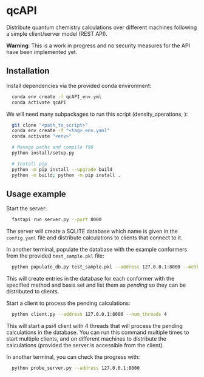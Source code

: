 # qcAPI

Distribute quantum chemistry calculations over different machines following a simple client/server model (REST API).

**Warning**: This is a work in progress and no security measures for the API have been implemented yet.

## Installation

Install dependencies via the provided conda environment:
```bash
  conda env create -f qcAPI_env.yml
  conda activate qcAPI
```
We will need many subpackages to run this script (density_operations, ):
```bash
  git clone "<path_to_script>"
  conda env create -f "<tag>_env.yaml"
  conda activate "<env>"

  # Manage paths and compile f90
  python install/setup.py 

  # Install pip
  python -m pip install --upgrade build  
  python -m build; python -m pip install .
```

## Usage example

Start the server:
```bash
  fastapi run server.py --port 8000
```
The server will create a SQLITE database which name is given in the `config.yaml` file and distribute calculations to clients that connect to it.

In another terminal, populate the database with the example conformers from the provided `test_sample.pkl` file:
```bash
  python populate_db.py test_sample.pkl --address 127.0.0.1:8000 --method hf --basis sto-3g
```
This will create entries in the database for each conformer with the specified method and basis set and list them as *pending* so they can be distributed to clients.

Start a client to process the pending calculations:
```bash
  python client.py --address 127.0.0.1:8000 --num_threads 4
```
This will start a psi4 client with 4 threads that will process the pending calculations in the database.
You can run this command multiple times to start multiple clients, and on different machines to distribute the calculations (provided the server is accessible from the client).

In another terminal, you can check the progress with:
```bash
  python probe_server.py --address 127.0.0.1:8000 
```
